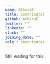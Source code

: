 ```yaml
---
name: AthiraE
title: Contributor
github: AthiraE
twitter: ""
linkedin: ""
slack: ""
joining_date: ""
role : contributor
---
```


Still waiting for this
